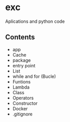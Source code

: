 # exc
Aplications and python code

## Contents
- app
- Cache
- package
- entry point
- List
- while and for (Bucle)
- Funtions
- Lambda
- Class
- Operators
- Constructor
- Docker
- .gitignore




